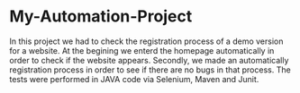 # My-Automation-Project
In this project we had to check the registration process of a demo version for a website.
At the begining we enterd the homepage automatically in order to check if the website appears.
Secondly, we made an automatically registration process in order to see if there are no bugs in that process. 
The tests were performed in JAVA code via Selenium, Maven and Junit.
